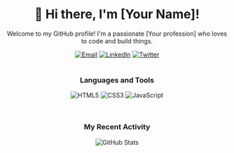 <div align="center">
    <h1>👋 Hi there, I'm [Your Name]!</h1>
    <p>Welcome to my GitHub profile! I'm a passionate [Your profession] who loves to code and build things.</p>
    <a href="mailto:youremail@example.com"><img src="https://img.shields.io/badge/Email-%23D14836.svg?&style=for-the-badge&logo=gmail&logoColor=white" alt="Email"></a>
    <a href="[Your LinkedIn URL]"><img src="https://img.shields.io/badge/LinkedIn-%230077B5.svg?&style=for-the-badge&logo=linkedin&logoColor=white" alt="LinkedIn"></a>
    <a href="[Your Twitter URL]"><img src="https://img.shields.io/badge/Twitter-%231DA1F2.svg?&style=for-the-badge&logo=twitter&logoColor=white" alt="Twitter"></a>
</div>

<br>

<div align="center">
    <h3>Languages and Tools</h3>
    <p>
        <img src="https://img.shields.io/badge/HTML5-%23E34F26.svg?&style=for-the-badge&logo=html5&logoColor=white" alt="HTML5">
        <img src="https://img.shields.io/badge/CSS3-%231572B6.svg?&style=for-the-badge&logo=css3&logoColor=white" alt="CSS3">
        <img src="https://img.shields.io/badge/JavaScript-%23F7DF1E.svg?&style=for-the-badge&logo=javascript&logoColor=black" alt="JavaScript">
        <!-- Add more badges for other programming languages and tools -->
    </p>
</div>

<br>

<div align="center">
    <h3>My Recent Activity</h3>
    <img src="https://github-readme-stats.vercel.app/api?username=yourusername&hide=prs,issues&count_private=true&show_icons=true&theme=default" alt="GitHub Stats">
</div>
